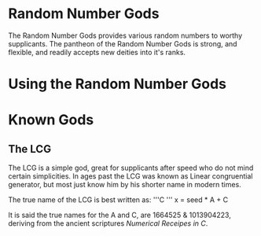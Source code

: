 Random Number Gods
==================

The Random Number Gods provides various random numbers to worthy supplicants.
The pantheon of the Random Number Gods is strong, and flexible, and readily
accepts new deities into it's ranks.

Using the Random Number Gods
============================

Known Gods
==========

The LCG
-------

The LCG is a simple god, great for supplicants after speed who do not mind
certain simplicities.  In ages past the LCG was known as Linear congruential
generator, but most just know him by his shorter name in modern times.

The true name of the LCG is best written as:
'''C
''' x = seed * A + C

It is said the true names for the A and C, are 1664525 & 1013904223, deriving
from the ancient scriptures _Numerical Receipes in C_.
